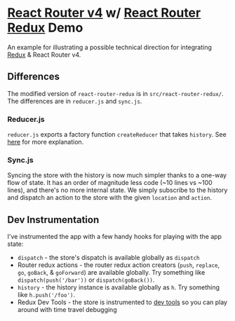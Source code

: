 # [React Router v4](https://react-router.now.sh) w/ [React Router Redux](https://github.com/reactjs/react-router-redux) Demo
An example for illustrating a possible technical direction for integrating [Redux](http://redux.js.org) & React Router v4.

## Differences
The modified version of `react-router-redux` is in `src/react-router-redux/`. The differences are in `reducer.js` and `sync.js`.

### Reducer.js
`reducer.js` exports a factory function `createReducer` that takes `history`. See [here](https://github.com/reactjs/react-router-redux/issues/454#issuecomment-258197584) for more explanation.

### Sync.js
Syncing the store with the history is now much simpler thanks to a one-way flow of state. It has an order of magnitude less code (~10 lines vs ~100 lines), and there's no more internal state. We simply subscribe to the history and dispatch an action to the store with the given `location` and `action`.

## Dev Instrumentation
I've instrumented the app with a few handy hooks for playing with the app state:

- `dispatch` - the store's dispatch is available globally as `dispatch`
- Router redux actions - the router redux action creators (`push`, `replace`, `go`, `goBack`, & `goForward`) are available globally. Try something like `dispatch(push('/bar'))` or `dispatch(goBack())`.
- `history` - the history instance is available globally as `h`. Try something like `h.push('/foo')`.
- Redux Dev Tools - the store is instrumented to [dev tools](https://chrome.google.com/webstore/detail/redux-devtools/lmhkpmbekcpmknklioeibfkpmmfibljd) so you can play around with time travel debugging
